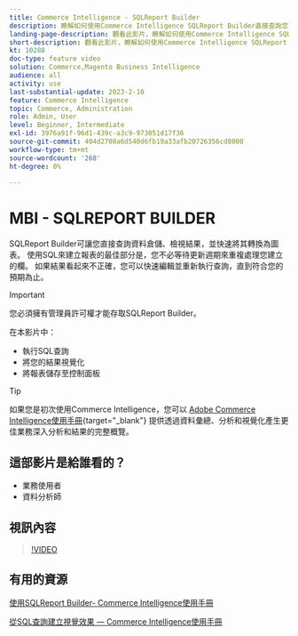 ```yaml
---
title: Commerce Intelligence - SQLReport Builder
description: 瞭解如何使用Commerce Intelligence SQLReport Builder直接查詢您的資料倉儲、檢視結果，並快速將其轉換為圖表。
landing-page-description: 觀看此影片，瞭解如何使用Commerce Intelligence SQLReport Builder直接查詢您的資料倉儲、檢視結果，並快速將其轉換為圖表。
short-description: 觀看此影片，瞭解如何使用Commerce Intelligence SQLReport Builder直接查詢您的資料倉儲、檢視結果，並快速將其轉換為圖表。
kt: 10288
doc-type: feature video
solution: Commerce,Magento Business Intelligence
audience: all
activity: use
last-substantial-update: 2023-2-10
feature: Commerce Intelligence
topic: Commerce, Administration
role: Admin, User
level: Beginner, Intermediate
exl-id: 3976a91f-96d1-439c-a3c9-973051d17f36
source-git-commit: 404d2708a6d540d6fb19a33afb20726356cd8000
workflow-type: tm+mt
source-wordcount: '268'
ht-degree: 0%

---
```


# MBI - SQLREPORT BUILDER

SQLReport Builder可讓您直接查詢資料倉儲、檢視結果，並快速將其轉換為圖表。 使用SQL來建立報表的最佳部分是，您不必等待更新週期來重複處理您建立的欄。 如果結果看起來不正確，您可以快速編輯並重新執行查詢，直到符合您的預期為止。

>[!IMPORTANT]
>
>您必須擁有管理員許可權才能存取SQLReport Builder。

在本影片中：

- 執行SQL查詢
- 將您的結果視覺化
- 將報表儲存至控制面板

>[!TIP]
>
>如果您是初次使用Commerce Intelligence，您可以 [Adobe Commerce Intelligence使用手冊](https://experienceleague.adobe.com/docs/commerce-business-intelligence/mbi/guide-overview.html){target="_blank"} 提供透過資料彙總、分析和視覺化產生更佳業務深入分析和結果的完整概覽。

## 這部影片是給誰看的？

- 業務使用者
- 資料分析師

## 視訊內容

>[!VIDEO](https://video.tv.adobe.com/v/342406?quality=12&learn=on)

## 有用的資源

[使用SQLReport Builder- Commerce Intelligence使用手冊](https://experienceleague.adobe.com/docs/commerce-business-intelligence/mbi/analyze/sql/sql-rpt-bldr.html)

[從SQL查詢建立視覺效果 — Commerce Intelligence使用手冊](https://experienceleague.adobe.com/docs/commerce-business-intelligence/mbi/tutorials/create-visuals-from-sql.html)
